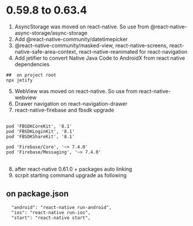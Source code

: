 # 0.59.8 to 0.63.4

1. AsyncStorage was moved on react-native. So use from @react-native-async-storage/async-storage
2. Add @react-native-community/datetimepicker
3. @react-native-community/masked-view, react-native-screens, react-native-safe-area-context, react-native-reanimated for react-navigation
4. Add jetifier to convert Native Java Code to AndroidX from react native dependencies
  ```
  ##  on project root
  npx jetify
  ```
5. WebView was moved on react-native. So use from react-native-webview
6. Drawer navigation on react-navigation-drawer
7. react-native-firebase and fbsdk upgrade
  ##
    pod 'FBSDKCoreKit', '8.1'
    pod 'FBSDKLoginKit', '8.1'
    pod 'FBSDKShareKit', '8.1'

    pod 'Firebase/Core', '~> 7.4.0'
    pod 'Firebase/Messaging', '~> 7.4.0'
  ##
8. after react-native 0.61.0 + packages auto linking
9. scrpit starting command upgrade as following
  ## on package.json
      "android": "react-native run-android",
      "ios": "react-native run-ios",
      "start": "react-native start",
  ##
